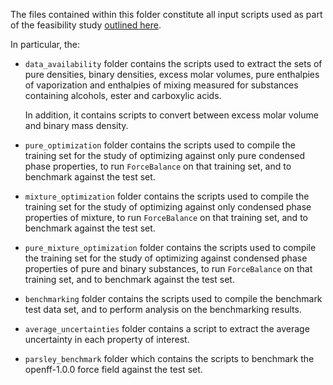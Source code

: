 The files contained within this folder constitute all input scripts used as part of the feasibility study [outlined
here](https://openforcefield.atlassian.net/wiki/spaces/FF/pages/122454022/Binary+Mixture+Data+Feasibility+Studies).

In particular, the:

* ``data_availability`` folder contains the scripts used to extract the sets of pure densities, binary densities,
  excess molar volumes, pure enthalpies of vaporization and enthalpies of mixing measured for substances containing
  alcohols, ester and carboxylic acids.
  
  In addition, it contains scripts to convert between excess molar volume and binary mass density.
  
* ``pure_optimization`` folder contains the scripts used to compile the training set for the study of optimizing 
  against only pure condensed phase properties, to run ``ForceBalance`` on that training set, and to benchmark against
  the test set.
  
* ``mixture_optimization`` folder contains the scripts used to compile the training set for the study of 
  optimizing against only condensed phase properties of mixture, to run ``ForceBalance`` on that training set, and to 
  benchmark against the test set.
  
* ``pure_mixture_optimization`` folder contains the scripts used to compile the training set for the study of 
  optimizing against condensed phase properties of pure and binary substances, to run ``ForceBalance`` on that 
  training set, and to benchmark against the test set.

* ``benchmarking`` folder contains the scripts used to compile the benchmark test data set, and to perform analysis
  on the benchmarking results.

* ``average_uncertainties`` folder contains a script to extract the average uncertainty in each property of interest.

* ``parsley_benchmark`` folder which contains the scripts to benchmark the openff-1.0.0 force field against the
  test set.